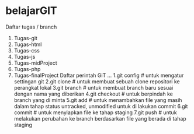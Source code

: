 # belajarGIT
Daftar tugas / branch
1. Tugas-git
2. Tugas-html
3. Tugas-css
4. Tugas-js
5. Tugas-midProject
6. Tugas-php
7. Tugas-finalProject
Daftar perintah GiT 
…
1.git config # untuk mengatur settingan git
2.git clone # untuk membuat sebuah clone repositori ke perangkat lokal
3.git branch # untuk membuat branch baru sesuai dengan nama yang diberikan
4.git checkout # untuk berpindah ke branch yang di minta
5.git add # untuk menambahkan file yang masih dalam tahap status untracked, unmodified untuk di lakukan commit
6.git commit # untuk menyiapkan file ke tahap staging
7.git push # untuk melakukan perubahan ke branch berdasarkan file yang berada di tahap staging
